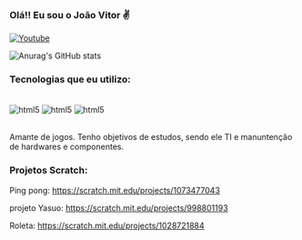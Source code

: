 


### Olá!! Eu sou o João Vitor ✌️

[![Youtube](https://img.shields.io/badge/YouTube-FF0000?style=for-the-badge&logo=youtube&logoColor=white)](https://youtube.com/c/shurasqueira)

![Anurag's GitHub stats](https://github-readme-stats.vercel.app/api?username=Shura121&show_icons=true&theme=radical)

### Tecnologias que eu utilizo:

<div style="display: inline_block"><br/>
<img align="center"  alt="html5" src="https://img.shields.io/badge/HTML5-E34F26?style=for-the-badge&logo=html5&logoColor=white" />
<img align="center"  alt="html5" src="https://img.shields.io/badge/Epic%20Games-313131?style=for-the-badge&logo=Epic%20Games&logoColor=white" />
<img align="center"  alt="html5" src="https://img.shields.io/badge/Steam-000000?style=for-the-badge&logo=steam&logoColor=white" />
</div><br/> 

Amante de jogos. Tenho objetivos de estudos, sendo ele TI e manuntenção de hardwares e componentes.


### Projetos Scratch:

 Ping pong:   https://scratch.mit.edu/projects/1073477043

 projeto Yasuo:  https://scratch.mit.edu/projects/998801193

 Roleta:  https://scratch.mit.edu/projects/1028721884
